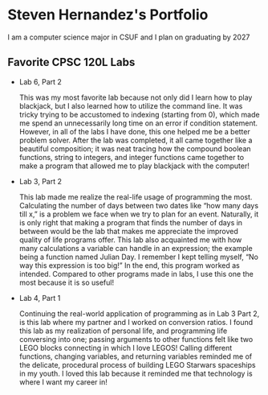 
# Steven Hernandez's Portfolio

I am a computer science major in CSUF and I plan on graduating by 2027

## Favorite CPSC 120L Labs

* Lab 6, Part 2

  This was my most favorite lab because not only did I learn how to play blackjack,
  but I also learned how to utilize the command line. It was tricky trying to be
  accustomed to indexing (starting from 0), which made me spend an unnecessarily
  long time on an error if condition statement. However, in all of the labs I have done,
  this one helped me be a better problem solver. After the lab was completed, it all
  came together like a beautiful composition; it was neat tracing how the
  compound boolean functions, string to integers, and integer functions came together to
  make a program that allowed me to play blackjack with the computer!

* Lab 3, Part 2

  This lab made me realize the real-life usage of programming the most. Calculating the
  number of days between two dates like “how many days till x,” is a problem we face when
  we try to plan for an event. Naturally, it is only right that making a program that finds
  the number of days in between would be the lab that makes me appreciate the improved
  quality of life programs offer. This lab also acquainted me with how many calculations a
  variable can handle in an expression; the example being a function named Julian Day. I
  remember I kept telling myself, “No way this expression is too big!” In the end, this
  program worked as intended. Compared to other programs made in labs, I use this one the
  most because it is so useful!

* Lab 4, Part 1

  Continuing the real-world application of programming as in Lab 3 Part 2, is this lab
  where my partner and I worked on conversion ratios. I found this lab as my realization
  of personal life, and programming life conversing into one; passing arguments to other
  functions felt like two LEGO blocks connecting in which I love LEGOS! Calling different
  functions, changing variables, and returning variables reminded me of the delicate,
  procedural process of building LEGO Starwars spaceships in my youth. I loved this lab
  because it reminded me that technology is where I want my career in!


